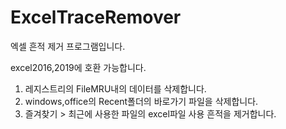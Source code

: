 # ExcelTraceRemover
엑셀 흔적 제거 프로그램입니다.

excel2016,2019에 호환 가능합니다.

1. 레지스트리의 FileMRU내의 데이터를 삭제합니다.
2. windows,office의 Recent폴더의 바로가기 파일을 삭제합니다.
3. 즐겨찾기 > 최근에 사용한 파일의 excel파일 사용 흔적을 제거합니다.
